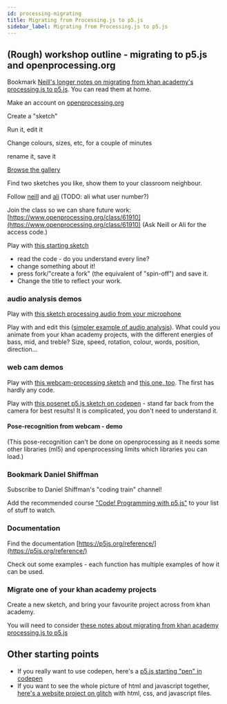 ```yaml
---
id: processing-migrating
title: Migrating from Processing.js to p5.js
sidebar_label: Migrating from Processing.js to p5.js
---
```


## \(Rough\) workshop outline - migrating to p5.js and openprocessing.org

Bookmark [Neill's longer notes on migrating from khan academy's processing.js to p5.js](/fundamentals/after-the-course/processing-migrating). You can read them at home.

Make an account on [openprocessing.org](https://openprocessing.org)

Create a "sketch"

Run it, edit it

Change colours, sizes, etc, for a couple of minutes

rename it, save it

[Browse the gallery](https://www.openprocessing.org/browse/#)

Find two sketches you like, show them to your classroom neighbour.

Follow [neill](https://www.openprocessing.org/user/135249/) and [ali](p5js-and-openprocessing-workshop.md) \(TODO: ali what user number?\)

Join the class so we can share future work: [https://www.openprocessing.org/class/61910](https://www.openprocessing.org/class/61910) \(Ask Neill or Ali for the access code.\)

Play with [this starting sketch](https://www.openprocessing.org/sketch/812085)

- read the code - do you understand every line?
- change something about it!
- press fork/"create a fork" \(the equivalent of "spin-off"\) and save it.
- Change the title to reflect your work.

### audio analysis demos

Play with [this sketch processing audio from your microphone](https://www.openprocessing.org/sketch/812282)

Play with and edit this \([simpler example of audio analysis](https://www.openprocessing.org/sketch/812284/)\). What could you animate from your khan academy projects, with the different energies of bass, mid, and treble? Size, speed, rotation, colour, words, position, direction...

### web cam demos

Play with [this webcam-processing sketch](https://www.openprocessing.org/sketch/812361) and [this one, too](https://www.openprocessing.org/sketch/812359). The first has hardly any code.

Play with [this posenet p5.js sketch on codepen](https://codepen.io/enz0/pen/wvBzoMN) - stand far back from the camera for best results! It is complicated, you don't need to understand it.

#### Pose-recognition from webcam - demo

\(This pose-recognition can't be done on openprocessing as it needs some other libraries \(ml5\) and openprocessing limits which libraries you can load.\)

### Bookmark Daniel Shiffman

Subscribe to Daniel Shiffman's "coding train" channel!

Add the recommended course ["Code! Programming with p5.js"](https://www.youtube.com/playlist?list=PLRqwX-V7Uu6Zy51Q-x9tMWIv9cueOFTFA) to your list of stuff to watch.

### Documentation

Find the documentation [https://p5js.org/reference/](https://p5js.org/reference/)

Check out some examples - each function has multiple examples of how it can be used.

### Migrate one of your khan academy projects

Create a new sketch, and bring your favourite project across from khan academy.

You will need to consider [these notes about migrating from khan academy processing.js to p5.js](/fundamentals/after-the-course/processing-migrating)

## Other starting points

- If you really want to use codepen, here's a [p5.js starting "pen" in codepen](https://codepen.io/enz0/pen/vYEXyZr?editors=1010)
- If you want to see the whole picture of html and javascript together, [here's a website project on glitch](https://glitch.com/~cyf-p5js-start) with html, css, and javascript files.
